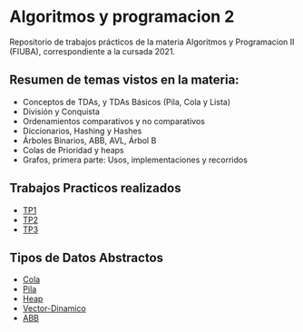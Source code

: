 # Algoritmos y programacion 2 

Repositorio de trabajos prácticos de la materia Algoritmos y Programacion II (FIUBA), correspondiente a la cursada 2021.

## Resumen de temas vistos en la materia:

- Conceptos de TDAs, y TDAs Básicos (Pila, Cola y Lista)
- División y Conquista
- Ordenamientos comparativos y no comparativos
- Diccionarios, Hashing y Hashes
- Árboles Binarios, ABB, AVL, Árbol B
- Colas de Prioridad y heaps
- Grafos, primera parte: Usos, implementaciones y recorridos

## Trabajos Practicos realizados 

- [TP1](https://github.com/Fanusaez/Algoritmos2-Fiuba/tree/main/TP1)
- [TP2](https://github.com/Fanusaez/Algoritmos2-Fiuba/tree/main/TP2)
- [TP3](https://github.com/Fanusaez/Algoritmos2-Fiuba/tree/main/TP3)

## Tipos de Datos Abstractos 

- [Cola](https://github.com/Fanusaez/Algoritmos2-Fiuba/tree/main/Cola)
- [Pila](https://github.com/Fanusaez/Algoritmos2-Fiuba/tree/main/Pila)
- [Heap](https://github.com/Fanusaez/Algoritmos2-Fiuba/tree/main/Heap)
- [Vector-Dinamico](https://github.com/Fanusaez/Algoritmos2-Fiuba/tree/main/Vector-Dinamico)
- [ABB](https://github.com/Fanusaez/Algoritmos2-Fiuba/tree/main/Arbol-Binario-Busqueda(ABB))
